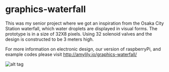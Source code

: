 # graphics-waterfall


This was my senior project where we got an inspiration from the Osaka City Station waterfall, which water droplets are
displayed in visual forms. The prototype is in a size of 32X8 pixels. Using 32 solenoid valves and the design is constructed to be 3 meters high. 

For more information on electronic design, our version of raspberryPi, and example codes please visit http://amylily.io/graphics-waterfall/ 

![alt tag](https://camo.githubusercontent.com/17abf7d5e86d8ee67da2f1cf9df4e30725eb126e/687474703a2f2f616d796c696c792e696f2f77702d636f6e74656e742f75706c6f6164732f323031352f31302f47572e706e67)

